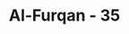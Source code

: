 ---
title: "Al-Furqan - 35"
no: 35
arabic_no: ٣٥
ayah: وَلَقَدْ اٰتَيْنَا مُوْسَى الْكِتٰبَ وَجَعَلْنَا مَعَهٗٓ اَخَاهُ هٰرُوْنَ وَزِيْرًا ۚ 
translation: "Dan sungguh, Kami telah memberikan Kitab (Taurat) kepada Musa dan Kami telah menjadikan Harun saudaranya, menyertai dia sebagai wazir (pembantu). "
tafsir: "Ayat ini menerangkan bahwa Allah telah menurunkan kitab Taurat kepada Nabi Musa seperti menurunkan Al-Qur'an kepada Nabi Muhammad. Dia juga telah menjadikan Harun, saudaranya, menyertai dia sebagai seorang wazir (pembantu) yang selalu diajak musyawarah untuk diminta pendapatnya. Dalam ayat lain diterangkan bahwa Harun itu diperbantukan kepada Musa sebagai seorang nabi. Hal ini tidak bertentangan karena walaupun Harun seorang nabi, tetapi dalam bidang syariat ia mengikuti syariat Musa dan mengikuti petunjuk-petunjuk-Nya. Kemudian Allah menjelaskan bahwa Musa dan Harun diperintahkan supaya menyampaikan risalah-Nya kepada Fir'aun dengan jaminan bahwa kemenangan terakhir pasti berada di pihak mereka."
---